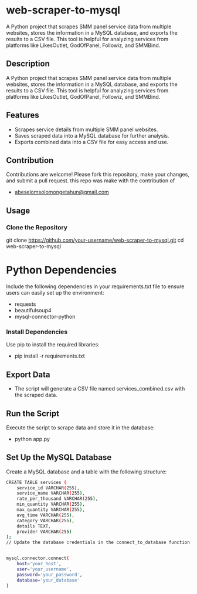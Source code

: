 # web-scraper-to-mysql
A Python project that scrapes SMM panel service data from multiple websites, stores the information in a MySQL database, and exports the results to a CSV file. This tool is helpful for analyzing services from platforms like LikesOutlet, GodOfPanel, Followiz, and SMMBind.

## Description
A Python project that scrapes SMM panel service data from multiple websites, stores the information in a MySQL database, and exports the results to a CSV file. This tool is helpful for analyzing services from platforms like LikesOutlet, GodOfPanel, Followiz, and SMMBind.
## Features
+ Scrapes service details from multiple SMM panel websites.
+ Saves scraped data into a MySQL database for further analysis.
+ Exports combined data into a CSV file for easy access and use.
## Contribution
Contributions are welcome! Please fork this repository, make your changes, and submit a pull request.
this repo was make with the contribution of 
+ abeselomsolomongetahun@gmail.com

## Usage
### Clone the Repository
git clone https://github.com/your-username/web-scraper-to-mysql.git
cd web-scraper-to-mysql
# Python Dependencies
Include the following dependencies in your requirements.txt file to ensure users can easily set up the environment:
+ requests
+ beautifulsoup4
+ mysql-connector-python
### Install Dependencies
Use pip to install the required libraries:

+ pip install -r requirements.txt
## Export Data
+ The script will generate a CSV file named services_combined.csv with the scraped data.

## Run the Script
Execute the script to scrape data and store it in the database:
+ python app.py
## Set Up the MySQL Database
Create a MySQL database and a table with the following structure:
```bash
CREATE TABLE services (
    service_id VARCHAR(255),
    service_name VARCHAR(255),
    rate_per_thousand VARCHAR(255),
    min_quantity VARCHAR(255),
    max_quantity VARCHAR(255),
    avg_time VARCHAR(255),
    category VARCHAR(255),
    details TEXT,
    provider VARCHAR(255)
);
// Update the database credentials in the connect_to_database function:


mysql.connector.connect(
    host='your_host',
    user='your_username',
    password='your_password',
    database='your_database'
)








